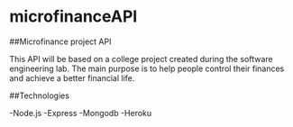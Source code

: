 # microfinanceAPI

##Microfinance project API

This API will be based on a college project created during
the software engineering lab. The main purpose is to help
people control their finances and achieve a better financial
life.

##Technologies

-Node.js
-Express
-Mongodb
-Heroku
